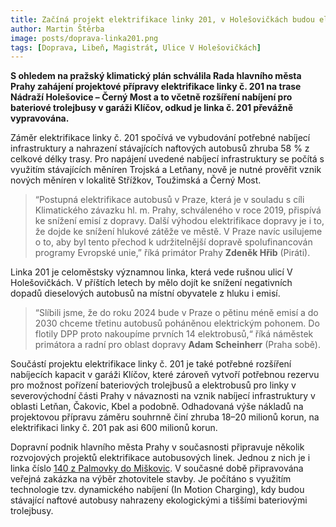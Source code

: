 ```yaml
---
title: Začíná projekt elektrifikace linky 201, v Holešovičkách budou elektrobusy
author: Martin Štěrba
image: posts/doprava-linka201.png
tags: [Doprava, Libeň, Magistrát, Ulice V Holešovičkách]
---
```


**S ohledem na pražský klimatický plán schválila Rada hlavního města Prahy zahájení projektové přípravy elektrifikace linky č. 201 na trase Nádraží Holešovice – Černý Most a to včetně rozšíření nabíjení pro bateriové trolejbusy v garáži Klíčov, odkud je linka č. 201 převážně vypravována.**

Záměr elektrifikace linky č. 201 spočívá ve vybudování potřebné nabíjecí infrastruktury a nahrazení stávajících naftových autobusů zhruba 58 % z celkové délky trasy. Pro napájení uvedené nabíjecí infrastruktury se počítá s využitím stávajících měníren Trojská a Letňany, nově je nutné prověřit vznik nových měníren v lokalitě Střížkov, Toužimská a Černý Most. 

>“Postupná elektrifikace autobusů v Praze, která je v souladu s cíli Klimatického závazku hl. m. Prahy, schváleného v roce 2019, přispívá ke snížení emisí z dopravy. Další výhodou elektrifikace dopravy je i to, že dojde ke snížení hlukové zátěže ve městě. V Praze navíc usilujeme o to, aby byl tento přechod k udržitelnější dopravě spolufinancován programy Evropské unie,” říká primátor Prahy **Zdeněk Hřib** (Piráti).

Linka 201 je celoměstsky významnou linka, která vede rušnou ulicí V Holešovičkách. V příštích letech by mělo dojít ke snížení negativních dopadů dieselových autobusů na místní obyvatele z hluku i emisí. 

>“Slíbili jsme, že do roku 2024 bude v Praze o pětinu méně emisí a do 2030 chceme třetinu autobusů poháněnou elektrickým pohonem. Do flotily DPP proto nakoupíme prvních 14 elektrobusů,“ říká náměstek primátora a radní pro oblast dopravy **Adam Scheinherr** (Praha sobě).

Součástí projektu elektrifikace linky č. 201 je také potřebné rozšíření nabíjecích kapacit v garáži Klíčov, které zároveň vytvoří potřebnou rezervu pro možnost pořízení bateriových trolejbusů a elektrobusů pro linky v severovýchodní části Prahy v návaznosti na vznik nabíjecí infrastruktury v oblasti Letňan, Čakovic, Kbel a podobně. Odhadovaná výše nákladů na projektovou přípravu záměru souhrnně činí zhruba 18–20 milionů korun, na elektrifikaci linky č. 201 pak asi 600 milionů korun.

Dopravní podnik hlavního města Prahy v současnosti připravuje několik rozvojových projektů elektrifikace autobusových linek. Jednou z nich je i linka číslo [140 z Palmovky do Miškovic](https://praha8.pirati.cz/aktuality/na-lince-140-budou-jezdit-trolejbusy.html). V současné době připravována veřejná zakázka na výběr zhotovitele stavby. Je počítáno s využitím technologie tzv. dynamického nabíjení (In Motion Charging), kdy budou stávající naftové autobusy nahrazeny ekologickými a tiššími bateriovými trolejbusy. 
